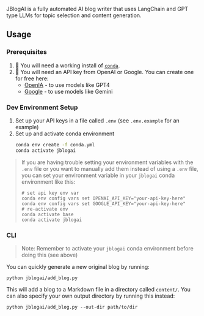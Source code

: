 JBlogAI is a fully automated AI blog writer that uses LangChain and GPT type LLMs for topic selection and content generation.

## Usage
### Prerequisites
1. 🐍 You will need a working install of [`conda`](https://www.anaconda.com/download#downloads).
2. 🔑 You will need an API key from OpenAI or Google. You can create one for free here:
    - [OpenIA](https://platform.openai.com/account/api-keys) - to use models like GPT4
    - [Google](https://ai.google.dev/) - to use models like Gemini

### Dev Environment Setup
1. Set up your API keys in a file called `.env` (see `.env.example` for an example)
2. Set up and activate conda environment
    ```bash
    conda env create -f conda.yml
    conda activate jblogai
    ```

> If you are having trouble setting your environment variables with the `.env` file or you want to manually add them instead of using a `.env` file, you can set your environment variable in your `jblogai` conda environment like this:
>```shell
> # set api key env var
> conda env config vars set OPENAI_API_KEY="your-api-key-here"
> conda env config vars set GOOGLE_API_KEY="your-api-key-here"
> # re-activate env
> conda activate base
> conda activate jblogai
>```

### CLI

> Note: Remember to activate your `jblogai` conda environment before doing this (see above)

You can quickly generate a new original blog by running:

```
python jblogai/add_blog.py
```

This will add a blog to a Markdown file in a directory called `content/`. You can also specify your own output directory by running this instead:
```
python jblogai/add_blog.py --out-dir path/to/dir
```
